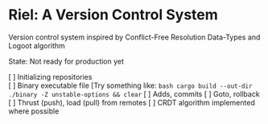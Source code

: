 # Riel: A Version Control System
Version control system inspired by Conflict-Free Resolution Data-Types and Logoot algorithm

State: Not ready for production yet

[ ] Initializing repositories  
[ ] Binary executable file [Try something like: ```bash cargo build --out-dir ./binary -Z unstable-options && clear```
[ ] Adds, commits
[ ] Goto, rollback
[ ] Thrust (push), load (pull) from remotes
[ ] CRDT algorithm implemented where possible

